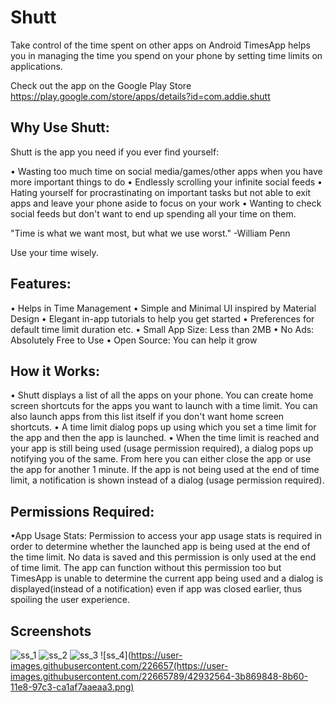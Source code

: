 # Shutt
Take control of the time spent on other apps on Android
TimesApp helps you in managing the time you spend on your phone by setting time limits on applications.


Check out the app on the Google Play Store https://play.google.com/store/apps/details?id=com.addie.shutt


## Why Use Shutt:
Shutt is the app you need if you ever find yourself:

• Wasting too much time on social media/games/other apps when you have more important things to do
• Endlessly scrolling your infinite social feeds
• Hating yourself for procrastinating on important tasks but not able to exit apps and leave your phone aside to focus on your work
• Wanting to check social feeds but don't want to end up spending all your time on them.

"Time is what we want most, but what we use worst." -William Penn

Use your time wisely.


## Features:

• Helps in Time Management
• Simple and Minimal UI inspired by Material Design
• Elegant in-app tutorials to help you get started
• Preferences for default time limit duration etc.
• Small App Size: Less than 2MB
• No Ads: Absolutely Free to Use
• Open Source: You can help it grow


## How it Works:

• Shutt displays a list of all the apps on your phone. You can create home screen shortcuts for the apps you want to launch with a time limit. You can also launch apps from this list itself if you don't want home screen shortcuts.
• A time limit dialog pops up using which you set a time limit for the app and then the app is launched.
• When the time limit is reached and your app is still being used (usage permission required), a dialog pops up notifying you of the same. From here you can either close the app or use the app for another 1 minute. If the app is not being used at the end of time limit, a notification is shown instead of a dialog (usage permission required).


## Permissions Required:

•App Usage Stats: Permission to access your app usage stats is required in order to determine whether the launched app is being used at the end of the time limit. No data is saved and this permission is only used at the end of time limit. The app can function without this permission too but TimesApp is unable to determine the current app being used and a dialog is displayed(instead of a notification) even if app was closed earlier, thus spoiling the user experience.


## Screenshots

![ss_1](https://user-images.githubusercontent.com/22665789/42932539-3023adba-8b60-11e8-9d3c-4a978dceecf9.png)
![ss_2](https://user-images.githubusercontent.com/22665789/42932542-3361037e-8b60-11e8-850d-7ac92b6c5d76.png)
![ss_3](https://user-images.githubusercontent.com/22665789/42932548-35a72ca8-8b60-11e8-9eb6-22afa0f76936.png)
![ss_4](https://user-images.githubusercontent.com/226657(https://user-images.githubusercontent.com/22665789/42932564-3b869848-8b60-11e8-97c3-ca1af7aaeaa3.png)


